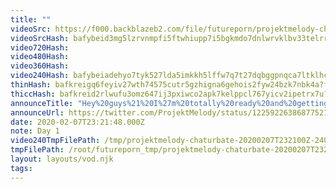 ```yaml
---
title: ""
videoSrc: https://f000.backblazeb2.com/file/futureporn/projektmelody-chaturbate-20200207T232148Z.mp4
videoSrcHash: bafybeid3mg5lzrvnmpfi5ftwhiupp7i5bgkmdo7dnlwrvklbv33telrrry?filename=projektmelody-2020-02-07T00%3a00%3a00.000Z.mp4
video720Hash: 
video480Hash: 
video360Hash: 
video240Hash: bafybeiadehyo7tyk527lda5imkkh5lffw7q7t27dqbggpnqca7ltklhccm?filename=projektmelody-chaturbate-20200207T232100Z-240p.mp4
thinHash: bafkreigq6feyiv27wth74575cutr5gzhigna6gehois2fyw24bzk7nbk4a?filename=20200207T232100Z_thin.jpg
thiccHash: bafkreid2rlwufu3omz647ij3pxiwco2apk7kelppcl767yicv2ipetrx7u?filename=20200207T232100Z_thicc.jpg
announceTitle: "Hey%20guys%21%20I%27m%20totally%20ready%20and%20getting%20online%20now%21%21"
announceUrl: https://twitter.com/ProjektMelody/status/1225922638687752192
date: 2020-02-07T23:21:48.000Z
note: Day 1
video240TmpFilePath: /tmp/projektmelody-chaturbate-20200207T232100Z-240p.mp4
tmpFilePath: /root/futureporn_tmp/projektmelody-chaturbate-20200207T232148Z.mp4
layout: layouts/vod.njk
tags:
---
```

